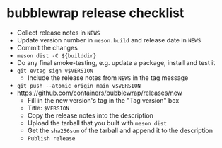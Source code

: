 bubblewrap release checklist
============================

* Collect release notes in `NEWS`
* Update version number in `meson.build` and release date in `NEWS`
* Commit the changes
* `meson dist -C ${builddir}`
* Do any final smoke-testing, e.g. update a package, install and test it
* `git evtag sign v$VERSION`
    * Include the release notes from `NEWS` in the tag message
* `git push --atomic origin main v$VERSION`
* https://github.com/containers/bubblewrap/releases/new
    * Fill in the new version's tag in the "Tag version" box
    * Title: `$VERSION`
    * Copy the release notes into the description
    * Upload the tarball that you built with `meson dist`
    * Get the `sha256sum` of the tarball and append it to the description
    * `Publish release`
